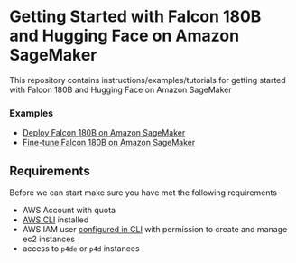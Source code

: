 # Getting Started with Falcon 180B and Hugging Face on Amazon SageMaker

This repository contains instructions/examples/tutorials for getting started with Falcon 180B and Hugging Face on Amazon SageMaker

### Examples

* [Deploy Falcon 180B on Amazon SageMaker](./infernece/sagemaker-notebook.ipynb) 
* [Fine-tune Falcon 180B on Amazon SageMaker](./training/sagemaker-notebook.ipynb)

## Requirements

Before we can start make sure you have met the following requirements

* AWS Account with quota
* [AWS CLI](https://docs.aws.amazon.com/cli/latest/userguide/getting-started-install.html) installed
* AWS IAM user [configured in CLI](https://docs.aws.amazon.com/cli/latest/userguide/cli-chap-configure.html) with permission to create and manage ec2 instances
* access to `p4de` or `p4d` instances
